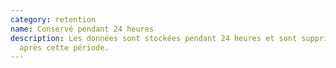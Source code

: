 ```yaml
---
category: retention
name: Conservé pendant 24 heures
description: Les données sont stockées pendant 24 heures et sont supprimées
  après cette période.
---
```

